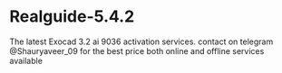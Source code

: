 # Realguide-5.4.2
The latest Exocad 3.2 ai 9036 activation services. contact on telegram @Shauryaveer_09 for the best price both online and offline services available
